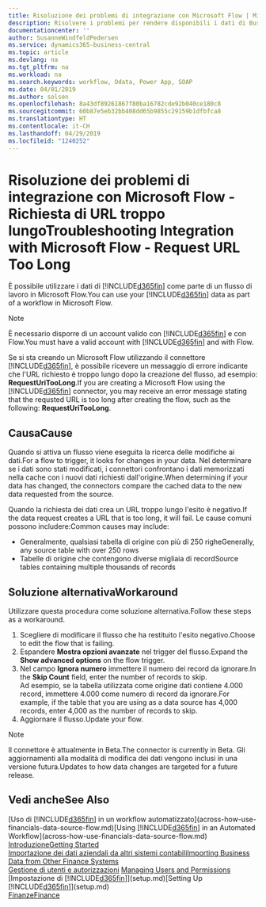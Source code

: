 ```yaml
---
title: Risoluzione dei problemi di integrazione con Microsoft Flow | Microsoft Docs
description: Risolvere i problemi per rendere disponibili i dati di Business Central come origine dati e specificare un URL OData dei service Web per creare un workflow automatizzato.
documentationcenter: ''
author: SusanneWindfeldPedersen
ms.service: dynamics365-business-central
ms.topic: article
ms.devlang: na
ms.tgt_pltfrm: na
ms.workload: na
ms.search.keywords: workflow, Odata, Power App, SOAP
ms.date: 04/01/2019
ms.author: solsen
ms.openlocfilehash: 8a43df89261867f80ba16782cde92b040ce180c8
ms.sourcegitcommit: 60b87e5eb32bb408dd65b9855c29159b1dfbfca8
ms.translationtype: HT
ms.contentlocale: it-CH
ms.lasthandoff: 04/29/2019
ms.locfileid: "1240252"
---
```

# <a name="troubleshooting-integration-with-microsoft-flow---request-url-too-long"></a><span data-ttu-id="8e6c1-103">Risoluzione dei problemi di integrazione con Microsoft Flow - Richiesta di URL troppo lungo</span><span class="sxs-lookup"><span data-stu-id="8e6c1-103">Troubleshooting Integration with Microsoft Flow - Request URL Too Long</span></span>
<span data-ttu-id="8e6c1-104">È possibile utilizzare i dati di [!INCLUDE[d365fin](includes/d365fin_md.md)] come parte di un flusso di lavoro in Microsoft Flow.</span><span class="sxs-lookup"><span data-stu-id="8e6c1-104">You can use your [!INCLUDE[d365fin](includes/d365fin_md.md)] data as part of a workflow in Microsoft Flow.</span></span>  

> [!NOTE]  
>   <span data-ttu-id="8e6c1-105">È necessario disporre di un account valido con [!INCLUDE[d365fin](includes/d365fin_md.md)] e con Flow.</span><span class="sxs-lookup"><span data-stu-id="8e6c1-105">You must have a valid account with [!INCLUDE[d365fin](includes/d365fin_md.md)] and with Flow.</span></span>  

<span data-ttu-id="8e6c1-106">Se si sta creando un Microsoft Flow utilizzando il connettore [!INCLUDE[d365fin](includes/d365fin_md.md)], è possibile ricevere un messaggio di errore indicante che l'URL richiesto è troppo lungo dopo la creazione del flusso, ad esempio: **RequestUriTooLong**.</span><span class="sxs-lookup"><span data-stu-id="8e6c1-106">If you are creating a Microsoft Flow using the [!INCLUDE[d365fin](includes/d365fin_md.md)] connector, you may receive an error message stating that the requsted URL is too long after creating the flow, such as the following: **RequestUriTooLong**.</span></span>

## <a name="cause"></a><span data-ttu-id="8e6c1-107">Causa</span><span class="sxs-lookup"><span data-stu-id="8e6c1-107">Cause</span></span>
<span data-ttu-id="8e6c1-108">Quando si attiva un flusso viene eseguita la ricerca delle modifiche ai dati.</span><span class="sxs-lookup"><span data-stu-id="8e6c1-108">For a flow to trigger, it looks for changes in your data.</span></span> <span data-ttu-id="8e6c1-109">Nel determinare se i dati sono stati modificati, i connettori confrontano i dati memorizzati nella cache con i nuovi dati richiesti dall'origine.</span><span class="sxs-lookup"><span data-stu-id="8e6c1-109">When determining if your data has changed, the connectors compare the cached data to the new data requested from the source.</span></span>  

<span data-ttu-id="8e6c1-110">Quando la richiesta dei dati crea un URL troppo lungo l'esito è negativo.</span><span class="sxs-lookup"><span data-stu-id="8e6c1-110">If the data request creates a URL that is too long, it will fail.</span></span> <span data-ttu-id="8e6c1-111">Le cause comuni possono includere:</span><span class="sxs-lookup"><span data-stu-id="8e6c1-111">Common causes may include:</span></span>
- <span data-ttu-id="8e6c1-112">Generalmente, qualsiasi tabella di origine con più di 250 righe</span><span class="sxs-lookup"><span data-stu-id="8e6c1-112">Generally, any source table with over 250 rows</span></span>
- <span data-ttu-id="8e6c1-113">Tabelle di origine che contengono diverse migliaia di record</span><span class="sxs-lookup"><span data-stu-id="8e6c1-113">Source tables containing multiple thousands of records</span></span>

## <a name="workaround"></a><span data-ttu-id="8e6c1-114">Soluzione alternativa</span><span class="sxs-lookup"><span data-stu-id="8e6c1-114">Workaround</span></span>
<span data-ttu-id="8e6c1-115">Utilizzare questa procedura come soluzione alternativa.</span><span class="sxs-lookup"><span data-stu-id="8e6c1-115">Follow these steps as a workaround.</span></span>
1. <span data-ttu-id="8e6c1-116">Scegliere di modificare il flusso che ha restituito l'esito negativo.</span><span class="sxs-lookup"><span data-stu-id="8e6c1-116">Choose to edit the flow that is failing.</span></span>
2. <span data-ttu-id="8e6c1-117">Espandere **Mostra opzioni avanzate** nel trigger del flusso.</span><span class="sxs-lookup"><span data-stu-id="8e6c1-117">Expand the **Show advanced options** on the flow trigger.</span></span>
3. <span data-ttu-id="8e6c1-118">Nel campo **Ignora numero** immettere il numero dei record da ignorare.</span><span class="sxs-lookup"><span data-stu-id="8e6c1-118">In the **Skip Count** field, enter the number of records to skip.</span></span>  
<span data-ttu-id="8e6c1-119">Ad esempio, se la tabella utilizzata come origine dati contiene 4.000 record, immettere 4.000 come numero di record da ignorare.</span><span class="sxs-lookup"><span data-stu-id="8e6c1-119">For example, if the table that you are using as a data source has 4,000 records, enter 4,000 as the number of records to skip.</span></span>
4. <span data-ttu-id="8e6c1-120">Aggiornare il flusso.</span><span class="sxs-lookup"><span data-stu-id="8e6c1-120">Update your flow.</span></span>

> [!NOTE]  
> <span data-ttu-id="8e6c1-121">Il connettore è attualmente in Beta.</span><span class="sxs-lookup"><span data-stu-id="8e6c1-121">The connector is currently in Beta.</span></span> <span data-ttu-id="8e6c1-122">Gli aggiornamenti alla modalità di modifica dei dati vengono inclusi in una versione futura.</span><span class="sxs-lookup"><span data-stu-id="8e6c1-122">Updates to how data changes are targeted for a future release.</span></span>


## <a name="see-also"></a><span data-ttu-id="8e6c1-123">Vedi anche</span><span class="sxs-lookup"><span data-stu-id="8e6c1-123">See Also</span></span>
<span data-ttu-id="8e6c1-124">[Uso di [!INCLUDE[d365fin](includes/d365fin_md.md)] in un workflow automatizzato](across-how-use-financials-data-source-flow.md)</span><span class="sxs-lookup"><span data-stu-id="8e6c1-124">[Using [!INCLUDE[d365fin](includes/d365fin_md.md)] in an Automated Workflow](across-how-use-financials-data-source-flow.md)</span></span>  
[<span data-ttu-id="8e6c1-125">Introduzione</span><span class="sxs-lookup"><span data-stu-id="8e6c1-125">Getting Started</span></span>](product-get-started.md)  
[<span data-ttu-id="8e6c1-126">Importazione dei dati aziendali da altri sistemi contabili</span><span class="sxs-lookup"><span data-stu-id="8e6c1-126">Importing Business Data from Other Finance Systems</span></span>](across-import-data-configuration-packages.md)  
<span data-ttu-id="8e6c1-127">[Gestione di utenti e autorizzazioni](ui-how-users-permissions.md)  </span><span class="sxs-lookup"><span data-stu-id="8e6c1-127">[Managing Users and Permissions](ui-how-users-permissions.md)  </span></span>  
<span data-ttu-id="8e6c1-128">[Impostazione di [!INCLUDE[d365fin](includes/d365fin_md.md)]](setup.md)</span><span class="sxs-lookup"><span data-stu-id="8e6c1-128">[Setting Up [!INCLUDE[d365fin](includes/d365fin_md.md)]](setup.md)</span></span>  
[<span data-ttu-id="8e6c1-129">Finanze</span><span class="sxs-lookup"><span data-stu-id="8e6c1-129">Finance</span></span>](finance.md)  
